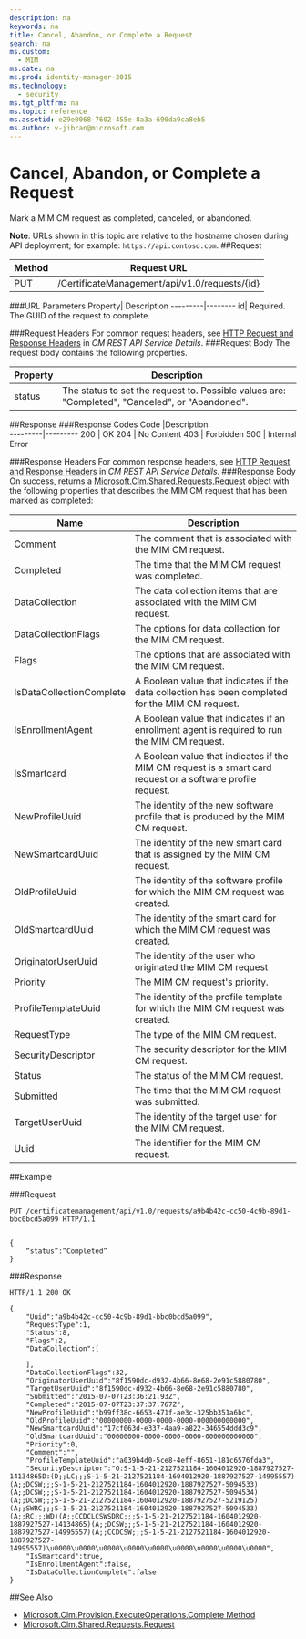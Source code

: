 ```yaml
---
description: na
keywords: na
title: Cancel, Abandon, or Complete a Request
search: na
ms.custom: 
  - MIM
ms.date: na
ms.prod: identity-manager-2015
ms.technology: 
  - security
ms.tgt_pltfrm: na
ms.topic: reference
ms.assetid: e29e0068-7602-455e-8a3a-690da9ca8eb5
ms.author: v-jibran@microsoft.com
---
```

# Cancel, Abandon, or Complete a Request
Mark a MIM CM request as completed, canceled, or abandoned.

**Note**: URLs shown in this topic are relative to the hostname chosen during API deployment; for example: `https://api.contoso.com`.
##Request


Method  |Request URL  
---------|---------
PUT     |/CertificateManagement/api/v1.0/requests/{id} 

###URL Parameters
Property| Description
---------|--------
id| Required. The GUID of the request to complete.


###Request Headers
For common request headers, see [HTTP Request and Response Headers](CM_REST_API_Service_Details.md#HttpHeaders) in *CM REST API Service Details*.
###Request Body
The request body contains the following properties.

Property | Description
---------|-----------
status | The status to set the request to. Possible values are: "Completed", "Canceled", or "Abandoned".


##Response
###Response Codes
Code  |Description  
---------|---------
200     | OK
204 | No Content
403 | Forbidden
500 | Internal Error

###Response Headers
For common response headers, see [HTTP Request and Response Headers](CM_REST_API_Service_Details.md#HttpHeaders) in *CM REST API Service Details*.
###Response Body
On success, returns a [Microsoft.Clm.Shared.Requests.Request](https://msdn.microsoft.com/en-us/library/microsoft.clm.shared.requests.request.aspx) object with the following properties that describes the MIM CM request that has been marked as completed: 

Name | Description
-----|------------
Comment | The comment that is associated with the MIM CM request. 
Completed | The time that the MIM CM request was completed. 
DataCollection | The data collection items that are associated with the MIM CM request. 
DataCollectionFlags | The options for data collection for the MIM CM request. 
Flags | The options that are associated with the MIM CM request. 
IsDataCollectionComplete | A Boolean value that indicates if the data collection has been completed for the MIM CM request. 
IsEnrollmentAgent | A Boolean value that indicates if an enrollment agent is required to run the MIM CM request. 
IsSmartcard | A Boolean value that indicates if the MIM CM request is a smart card request or a software profile request. 
NewProfileUuid | The identity of the new software profile that is produced by the MIM CM request. 
NewSmartcardUuid | The identity of the new smart card that is assigned by the MIM CM request. 
OldProfileUuid | The identity of the software profile for which the MIM CM request was created. 
OldSmartcardUuid | The identity of the smart card for which the MIM CM request was created. 
OriginatorUserUuid | The identity of the user who originated the MIM CM request 
Priority | The MIM CM request's priority. 
ProfileTemplateUuid | The identity of the profile template for which the MIM CM request was created. 
RequestType | The type of the MIM CM request. 
SecurityDescriptor | The security descriptor for the MIM CM request. 
Status | The status of the MIM CM request. 
Submitted | The time that the MIM CM request was submitted. 
TargetUserUuid | The identity of the target user for the MIM CM request. 
Uuid | The identifier for the MIM CM request. 

##Example

###Request
```
PUT /certificatemanagement/api/v1.0/requests/a9b4b42c-cc50-4c9b-89d1-bbc0bcd5a099 HTTP/1.1


{
    “status”:”Completed”
}
```
###Response
```
HTTP/1.1 200 OK

{
    "Uuid":"a9b4b42c-cc50-4c9b-89d1-bbc0bcd5a099",
    "RequestType":1,
    "Status":8,
    "Flags":2,
    "DataCollection":[

    ],
    "DataCollectionFlags":32,
    "OriginatorUserUuid":"8f1590dc-d932-4b66-8e68-2e91c5880780",
    "TargetUserUuid":"8f1590dc-d932-4b66-8e68-2e91c5880780",
    "Submitted":"2015-07-07T23:36:21.93Z",
    "Completed":"2015-07-07T23:37:37.767Z",
    "NewProfileUuid":"b99ff38c-6653-471f-ae3c-325bb351a6bc",
    "OldProfileUuid":"00000000-0000-0000-0000-000000000000",
    "NewSmartcardUuid":"17cf063d-e337-4aa9-a822-346554ddd3c9",
    "OldSmartcardUuid":"00000000-0000-0000-0000-000000000000",
    "Priority":0,
    "Comment":"",
    "ProfileTemplateUuid":"a039b4d0-5ce8-4eff-8651-181c6576fda3",
    "SecurityDescriptor":"O:S-1-5-21-2127521184-1604012920-1887927527-14134865D:(D;;LC;;;S-1-5-21-2127521184-1604012920-1887927527-14995557)(A;;DCSW;;;S-1-5-21-2127521184-1604012920-1887927527-5094533)(A;;DCSW;;;S-1-5-21-2127521184-1604012920-1887927527-5094534)(A;;DCSW;;;S-1-5-21-2127521184-1604012920-1887927527-5219125)(A;;SWRC;;;S-1-5-21-2127521184-1604012920-1887927527-5094533)(A;;RC;;;WD)(A;;CCDCLCSWSDRC;;;S-1-5-21-2127521184-1604012920-1887927527-14134865)(A;;DCSW;;;S-1-5-21-2127521184-1604012920-1887927527-14995557)(A;;CCDCSW;;;S-1-5-21-2127521184-1604012920-1887927527-14995557)\u0000\u0000\u0000\u0000\u0000\u0000\u0000\u0000\u0000",
    "IsSmartcard":true,
    "IsEnrollmentAgent":false,
    "IsDataCollectionComplete":false
}
```       
##See Also

- [Microsoft.Clm.Provision.ExecuteOperations.Complete Method](https://msdn.microsoft.com/en-us/library/microsoft.clm.provision.executeoperations.complete.aspx)
- [Microsoft.Clm.Shared.Requests.Request](https://msdn.microsoft.com/en-us/library/microsoft.clm.shared.requests.request.aspx)

